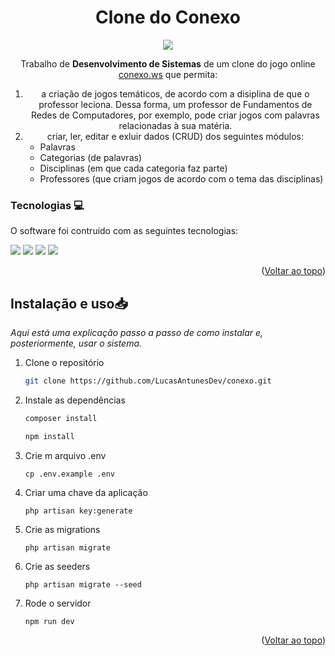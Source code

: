 <a id="readme-top"></a>

<div align="center">
  <h1 align="center">Clone do Conexo</h1>

<img src="https://lucasantunesdev.github.io/LucasAntunes.dev/src/imgs/conexo-clone.gif">

  <p align="center">
    Trabalho de <strong>Desenvolvimento de Sistemas</strong> de um clone do jogo online <a href="conexo.ws">conexo.ws</a> que permita:
    <ol>
        <li>a criação de jogos temáticos, de acordo com a disiplina de que o professor leciona. Dessa forma, um professor de Fundamentos de Redes de Computadores, por exemplo, pode criar jogos com palavras relacionadas à sua matéria.</li>
        <li>criar, ler, editar e exluir dados (CRUD) dos seguintes módulos: 
        <ul align="left">
            <li>Palavras</li>
            <li>Categorias (de palavras)</li>
            <li>Disciplinas (em que cada categoria faz parte)</li>
            <li>Professores (que criam jogos de acordo com o tema das disciplinas)</li>
        </ul>
        </li>
    </ol>
  </p>
</div>

<a id="tecnologias"></a>

### Tecnologias 💻

O software foi contruido com as seguintes tecnologias:

<img src="https://camo.githubusercontent.com/66b0abc7b36a5cc492bfeb18961f1d6d07440089dff857ef45732c7e9c6ea712/68747470733a2f2f696d672e736869656c64732e696f2f62616467652f4c61726176656c2d4646324432303f7374796c653d666f722d7468652d6261646765266c6f676f3d6c61726176656c266c6f676f436f6c6f723d7768697465">
<img src="https://img.shields.io/badge/JavaScript-F7DF1E?style=for-the-badge&logo=javascript&logoColor=black">
<img src="https://img.shields.io/badge/MySQL-00000F?style=for-the-badge&logo=mysql&logoColor=white">
<img src="https://img.shields.io/badge/Tailwind_CSS-38B2AC?style=for-the-badge&logo=tailwind-css&logoColor=white">

<p align="right">(<a href="#readme-top">Voltar ao topo</a>)</p>

<a id="instalacao"></a>

## Instalação e uso📥

_Aqui está uma explicação passo a passo de como instalar e, posteriormente, usar o sistema._

1. Clone o repositório
    ```sh
    git clone https://github.com/LucasAntunesDev/conexo.git
    ```
2. Instale as dependências
    ```sh
    composer install
    ```
    ```sh
    npm install
    ```
3. Crie m arquivo .env
    ```
    cp .env.example .env
    ```
4. Criar uma chave da aplicação
    ```
    php artisan key:generate
    ```
5. Crie as migrations
    ```
    php artisan migrate
    ```
6. Crie as seeders
    ```
    php artisan migrate --seed
    ```
7. Rode o servidor
    ```
    npm run dev
    ```

<p align="right">(<a href="#readme-top">Voltar ao topo</a>)</p>
